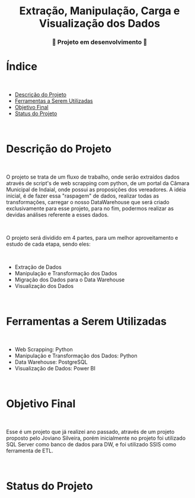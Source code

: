 <h1 align="center"> Extração, Manipulação, Carga e Visualização dos Dados </h1>

**<h3 align="center"> :construction: Projeto em desenvolvimento :construction: </h3>**

# Índice

<br/>

* [Descrição do Projeto](#Descrição-do-Projeto)
* [Ferramentas a Serem Utilizadas](#ferramentas-a-Serem-Utilizadas)
* [Objetivo Final](#objetivo-final)
* [Status do Projeto](#status-do-projeto)
  
<br/>

# Descrição do Projeto

<br/>

O projeto se trata de um fluxo de trabalho, onde serão extraídos dados através de script's de web scrapping com python, de um portal da Câmara Municipal de Indaial, onde possui as proposições dos vereadores. 
A idéia inicial, é de fazer essa "raspagem" de dados, realizar todas as transformações, carregar o nosso DataWarehouse que será criado exclusivamente para esse projeto, para no fim, podermos realizar as devidas análises referente a esses dados.

<br/>

O projeto será dividido em 4 partes, para um melhor aproveitamento e estudo de cada etapa, sendo eles:

<br/>

- Extração de Dados
- Manipulação e Transformação dos Dados
- Migração dos Dados para o Data Warehouse
- Visualização dos Dados

<br/>

# Ferramentas a Serem Utilizadas

<br/>

- Web Scrapping: Python
- Manipulação e Transformação dos Dados: Python
- Data Warehouse: PostgreSQL
- Visualização de Dados: Power BI

<br/>

# Objetivo Final

<br/>

Esse é um projeto que já realizei ano passado, através de um projeto proposto pelo Joviano Silveira, porém inicialmente no projeto foi utilizado SQL Server como banco de dados para DW, e foi utilizado SSIS como ferramenta de ETL.

<br/>

# Status do Projeto
